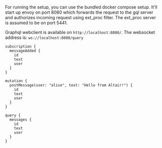 For running the setup, you can use the bundled docker compose setup. It'll start up envoy on port 8080 which forwards the request to the gql server and authorizes incoming request using ext_proc filter. 
The ext_proc server is assumed to be on port 5441. 

Graphql webclient is available on `http://localhost:8080/`.
The websocket address is: `ws://localhost:8080/query`

```
subscription {
  messageAdded {
    id
    text
    user
  }
}

```

```
mutation {
  postMessage(user: "alive", text: "Hello from Altair!") {
    id
    text
    user
  }
}
```

```
query {
  messages {
    id
    text
    user
  }
}
```

